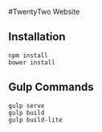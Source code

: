 #TwentyTwo Website

## Installation
```
npm install
bower install
```

## Gulp Commands
```
gulp serve
gulp build
gulp build-lite
```
